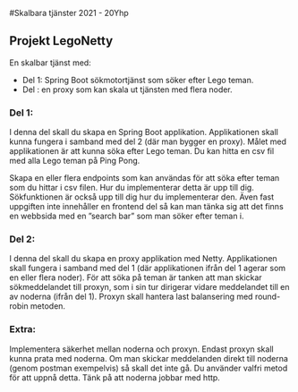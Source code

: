 #Skalbara tjänster 2021 - 20Yhp

## Projekt LegoNetty

En skalbar tjänst med: 
  - Del 1: Spring Boot sökmotortjänst som söker efter Lego teman. 
  - Del : en proxy som kan skala ut tjänsten med flera noder.


### Del 1:
I denna del skall du skapa en Spring Boot applikation.  Applikationen skall kunna fungera i samband med del 2 (där man bygger en proxy). Målet med applikationen är att kunna söka efter Lego teman. Du kan hitta en csv fil med alla Lego teman på Ping Pong.

Skapa en eller flera endpoints som kan användas för att söka efter teman som du hittar i csv filen. Hur du implementerar detta är upp till dig. Sökfunktionen är också upp till dig hur du implementerar den. Även fast uppgiften inte innehåller en frontend del så kan man tänka sig att det finns en webbsida med en ”search bar” som man söker efter teman i.


### Del 2:
I denna del skall du skapa en proxy applikation med Netty. Applikationen skall fungera i samband med del 1 (där applikationen ifrån del 1 agerar som en eller flera noder). För att söka på teman är tanken att man skickar sökmeddelandet till proxyn, som i sin tur dirigerar vidare meddelandet till en av noderna (ifrån del 1). Proxyn skall hantera last balansering med round-robin metoden.


### Extra: 
Implementera säkerhet mellan noderna och proxyn. Endast proxyn skall kunna prata med noderna. Om man skickar meddelanden direkt till noderna (genom postman exempelvis) så skall det inte gå. Du använder valfri metod för att uppnå detta. Tänk på att noderna jobbar med http.
